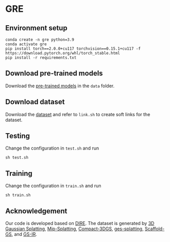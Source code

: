 # GRE

## Environment setup
    conda create -n gre python=3.9
    conda activate gre
    pip install torch==2.0.0+cu117 torchvision==0.15.1+cu117 -f https://download.pytorch.org/whl/torch_stable.html
    pip install -r requirements.txt

## Download pre-trained models
Download the [pre-trained models](https://drive.google.com/drive/folders/1ytTneUvwmabw8LURDIWJOgwPVzFsxvta?usp=sharing) in the `data` folder.

## Download dataset
Download the [dataset](https://drive.google.com/drive/folders/1ytTneUvwmabw8LURDIWJOgwPVzFsxvta?usp=sharing) and refer to `link.sh` to create soft links for the dataset.

## Testing
Change the configuration in `test.sh` and run 

    sh test.sh

## Training
Change the configuration in `train.sh` and run 

    sh train.sh

## Acknowledgement
Our code is developed based on [DIRE](https://github.com/ZhendongWang6/DIRE). The dataset is generated by [3D Gaussian Splatting](https://github.com/graphdeco-inria/gaussian-splatting), [Mip-Splatting](https://github.com/autonomousvision/mip-splatting), [Compact-3DGS](https://github.com/maincold2/Compact-3DGS), [ges-splatting](https://github.com/ajhamdi/ges-splatting), [Scaffold-GS](https://github.com/city-super/Scaffold-GS), and [GS-IR](https://github.com/lzhnb/GS-IR).